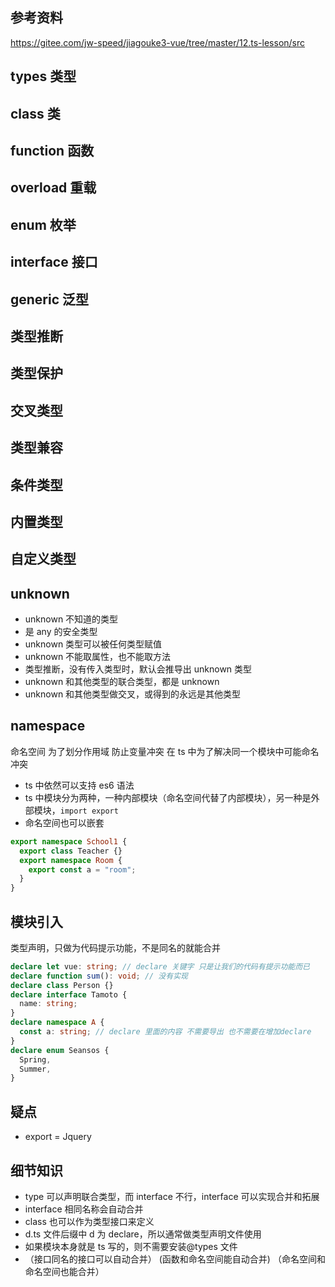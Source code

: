 ## 参考资料

https://gitee.com/jw-speed/jiagouke3-vue/tree/master/12.ts-lesson/src

## types 类型

## class 类

## function 函数

## overload 重载

## enum 枚举

## interface 接口

## generic 泛型

## 类型推断

## 类型保护

## 交叉类型

## 类型兼容

## 条件类型

## 内置类型

## 自定义类型

## unknown

- unknown 不知道的类型
- 是 any 的安全类型
- unknown 类型可以被任何类型赋值
- unknown 不能取属性，也不能取方法
- 类型推断，没有传入类型时，默认会推导出 unknown 类型
- unknown 和其他类型的联合类型，都是 unknown
- unknown 和其他类型做交叉，或得到的永远是其他类型

## namespace

命名空间 为了划分作用域 防止变量冲突 在 ts 中为了解决同一个模块中可能命名冲突

- ts 中依然可以支持 es6 语法
- ts 中模块分为两种，一种内部模块（命名空间代替了内部模块），另一种是外部模块，`import export`
- 命名空间也可以嵌套

```typescript
export namespace School1 {
  export class Teacher {}
  export namespace Room {
    export const a = "room";
  }
}
```

## 模块引入

类型声明，只做为代码提示功能，不是同名的就能合并

```typescript
declare let vue: string; // declare 关键字 只是让我们的代码有提示功能而已
declare function sum(): void; // 没有实现
declare class Person {}
declare interface Tamoto {
  name: string;
}
declare namespace A {
  const a: string; // declare 里面的内容 不需要导出 也不需要在增加declare
}
declare enum Seansos {
  Spring,
  Summer,
}
```

## 疑点

- export = Jquery

## 细节知识

- type 可以声明联合类型，而 interface 不行，interface 可以实现合并和拓展
- interface 相同名称会自动合并
- class 也可以作为类型接口来定义
- d.ts 文件后缀中 d 为 declare，所以通常做类型声明文件使用
- 如果模块本身就是 ts 写的，则不需要安装@types 文件
- （接口同名的接口可以自动合并） (函数和命名空间能自动合并) （命名空间和 命名空间也能合并）
